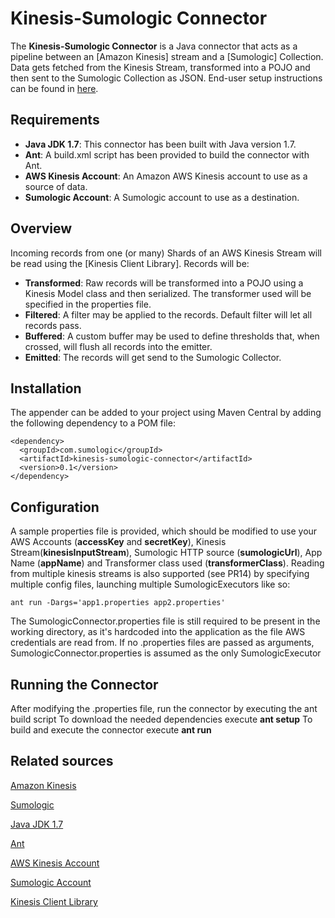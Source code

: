 # Kinesis-Sumologic Connector

The **Kinesis-Sumologic Connector** is a Java connector that acts as a pipeline between an [Amazon Kinesis] stream and a [Sumologic] Collection. Data gets fetched from the Kinesis Stream, transformed into a POJO and then sent to the Sumologic Collection as JSON. End-user setup instructions can be found in [here](https://support.sumologic.com/hc/en-us/articles/209667668-Sumo-Logic-App-for-Amazon-VPC-Flow-Logs-using-Kinesis).

## Requirements

 + **Java JDK 1.7**: This connector has been built with Java version 1.7.
 + **Ant**: A build.xml script has been provided to build the connector with Ant.
 + **AWS Kinesis Account**: An Amazon AWS Kinesis account to use as a source of data.
 + **Sumologic Account**: A Sumologic account to use as a destination.

## Overview

Incoming records from one (or many) Shards of an AWS Kinesis Stream will be read using the [Kinesis Client Library]. Records will be:

 + **Transformed**: Raw records will be transformed into a POJO using a Kinesis Model class and then serialized. The transformer used will be specified in the properties file.
 + **Filtered**: A filter may be applied to the records. Default filter will let all records pass.
 + **Buffered**: A custom buffer may be used to define thresholds that, when crossed, will flush all records into the emitter.
 + **Emitted**: The records will get send to the Sumologic Collector.

## Installation

The appender can be added to your project using Maven Central by adding the following dependency to a POM file:

```
<dependency>
  <groupId>com.sumologic</groupId>
  <artifactId>kinesis-sumologic-connector</artifactId>
  <version>0.1</version>
</dependency>
```

## Configuration

A sample properties file is provided, which should be modified to use your AWS Accounts (**accessKey** and **secretKey**), Kinesis Stream(**kinesisInputStream**), Sumologic HTTP source (**sumologicUrl**), App Name (**appName**) and Transformer class used (**transformerClass**). Reading from multiple kinesis streams is also supported (see PR14) by specifying multiple config files, launching multiple SumologicExecutors like so:
```
ant run -Dargs='app1.properties app2.properties'
```
The SumologicConnector.properties file is still required to be present in the working directory, as it's hardcoded into the application as the file AWS credentials are read from. If no .properties files are passed as arguments, SumologicConnector.properties is assumed as the only SumologicExecutor

## Running the Connector

After modifying the .properties file, run the connector by executing the ant build script 
To download the needed dependencies execute **ant setup**
To build and execute the connector execute **ant run**


## Related sources

[Amazon Kinesis](http://aws.amazon.com/kinesis/)

[Sumologic](https://www.sumologic.com/)

[Java JDK 1.7](http://www.oracle.com/technetwork/java/javase/overview/index.html)

[Ant](http://ant.apache.org/)

[AWS Kinesis Account](http://aws.amazon.com/account/)

[Sumologic Account](https://www.sumologic.com/pricing/)

[Kinesis Client Library](https://github.com/awslabs/amazon-kinesis-client/)
